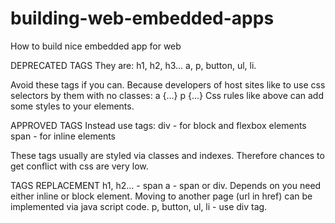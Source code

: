 # building-web-embedded-apps
How to build nice embedded app for web

DEPRECATED TAGS
They are:
h1, h2, h3...
a,
p,
button,
ul, li.

Avoid these tags if you can. Because developers of host sites like to use css selectors by them with no classes:
a {...}
p {...}
Css rules like above can add some styles to your elements.

APPROVED TAGS
Instead use tags:
div - for block and flexbox elements
span - for inline elements

These tags usually are styled via classes and indexes. Therefore chances to get conflict with css are very low.

TAGS REPLACEMENT
h1, h2... - span
a - span or div. Depends on you need either inline or block element. Moving to another page (url in href) can be implemented via java script code.
p, button, ul, li - use div tag.
